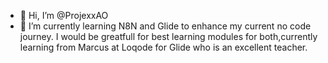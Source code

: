 - 👋 Hi, I’m @ProjexxAO
- 🌱 I’m currently learning N8N and Glide to enhance my current no code journey.
I would be greatfull for best learning modules for both,currently learning from Marcus at Loqode for Glide who is an excellent teacher.




<!---
ProjexxAO/ProjexxAO is a ✨ special ✨ repository because its `README.md` (this file) appears on your GitHub profile.
You can click the Preview link to take a look at your changes.
--->
